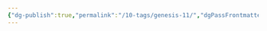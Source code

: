 ```yaml
---
{"dg-publish":true,"permalink":"/10-tags/genesis-11/","dgPassFrontmatter":true,"noteIcon":"child","created":"2025-10-14T18:15:39.656+01:00","updated":"2025-10-15T17:55:41.197+01:00"}
---
```


